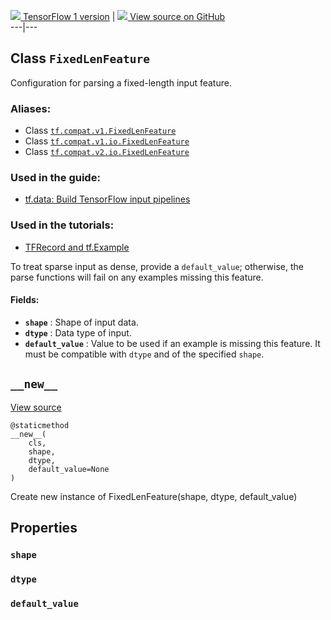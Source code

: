 [ ![](https://tensorflow.google.cn/images/tf_logo_32px.png) TensorFlow 1
version](/versions/r1.15/api_docs/python/tf/io/FixedLenFeature) |  [
![](https://tensorflow.google.cn/images/GitHub-Mark-32px.png) View source on
GitHub
](https://github.com/tensorflow/tensorflow/blob/r2.0/tensorflow/python/ops/parsing_ops.py#L136-L152)  
---|---  
  
## Class `FixedLenFeature`

Configuration for parsing a fixed-length input feature.

### Aliases:

  * Class [`tf.compat.v1.FixedLenFeature`](/api_docs/python/tf/io/FixedLenFeature)
  * Class [`tf.compat.v1.io.FixedLenFeature`](/api_docs/python/tf/io/FixedLenFeature)
  * Class [`tf.compat.v2.io.FixedLenFeature`](/api_docs/python/tf/io/FixedLenFeature)

### Used in the guide:

  * [tf.data: Build TensorFlow input pipelines](https://tensorflow.google.cn/guide/data)

### Used in the tutorials:

  * [TFRecord and tf.Example](https://tensorflow.google.cn/tutorials/load_data/tfrecord)

To treat sparse input as dense, provide a `default_value`; otherwise, the
parse functions will fail on any examples missing this feature.

#### Fields:

  * **`shape`** : Shape of input data.
  * **`dtype`** : Data type of input.
  * **`default_value`** : Value to be used if an example is missing this feature. It must be compatible with `dtype` and of the specified `shape`.

## `__new__`

[View
source](https://github.com/tensorflow/tensorflow/blob/r2.0/tensorflow/python/ops/parsing_ops.py#L150-L152)

    
    
    @staticmethod
    __new__(
        cls,
        shape,
        dtype,
        default_value=None
    )
    

Create new instance of FixedLenFeature(shape, dtype, default_value)

## Properties

### `shape`

### `dtype`

### `default_value`


